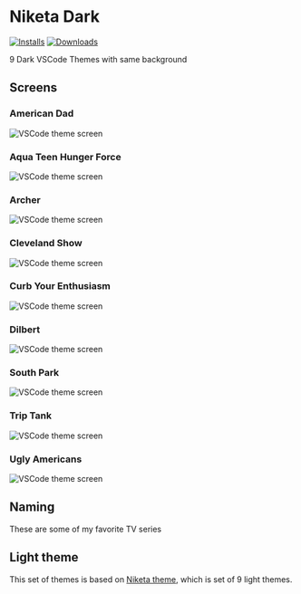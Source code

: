 # Niketa Dark

[![Installs](https://img.shields.io/vscode-marketplace/i/selfrefactor.niketa-dark-theme.svg?style=flat-square)](https://marketplace.visualstudio.com/items?itemName=selfrefactor.niketa-dark-theme)
[![Downloads](https://img.shields.io/vscode-marketplace/d/selfrefactor.niketa-dark-theme.svg?style=flat-square)](https://marketplace.visualstudio.com/items?itemName=selfrefactor.niketa-dark-theme)

9 Dark VSCode Themes with same background

## Screens

### American Dad

![VSCode theme screen](https://github.com/selfrefactor/niketa-themes/blob/master/packages/niketa_dark/screens/american.dad.png?raw=true)

### Aqua Teen Hunger Force

![VSCode theme screen](https://github.com/selfrefactor/niketa-themes/blob/master/packages/niketa_dark/screens/aqua.teen.hunger.force.png?raw=true)

### Archer

![VSCode theme screen](https://github.com/selfrefactor/niketa-themes/blob/master/packages/niketa_dark/screens/archer.png?raw=true)

### Cleveland Show

![VSCode theme screen](https://github.com/selfrefactor/niketa-themes/blob/master/packages/niketa_dark/screens/cleveland.show.png?raw=true)

### Curb Your Enthusiasm

![VSCode theme screen](https://github.com/selfrefactor/niketa-themes/blob/master/packages/niketa_dark/screens/curb.your.enthusiasm.png?raw=true)

### Dilbert

![VSCode theme screen](https://github.com/selfrefactor/niketa-themes/blob/master/packages/niketa_dark/screens/dilbert.png?raw=true)

### South Park

![VSCode theme screen](https://github.com/selfrefactor/niketa-themes/blob/master/packages/niketa_dark/screens/south.park.png?raw=true)

### Trip Tank

![VSCode theme screen](https://github.com/selfrefactor/niketa-themes/blob/master/packages/niketa_dark/screens/trip.tank.png?raw=true)

### Ugly Americans

![VSCode theme screen](https://github.com/selfrefactor/niketa-themes/blob/master/packages/niketa_dark/screens/ugly.americans.png?raw=true)

## Naming

These are some of my favorite TV series

## Light theme

This set of themes is based on [Niketa theme](https://marketplace.visualstudio.com/items?itemName=selfrefactor.Niketa-theme), which is set of 9 light themes.
